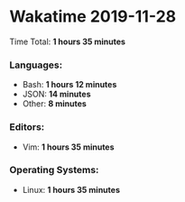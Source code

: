# Wakatime 2019-11-28

Time Total: **1 hours 35 minutes**

### Languages:
- Bash: **1 hours 12 minutes** 
- JSON: **14 minutes** 
- Other: **8 minutes** 

### Editors:
- Vim: **1 hours 35 minutes** 

### Operating Systems:
- Linux: **1 hours 35 minutes** 

